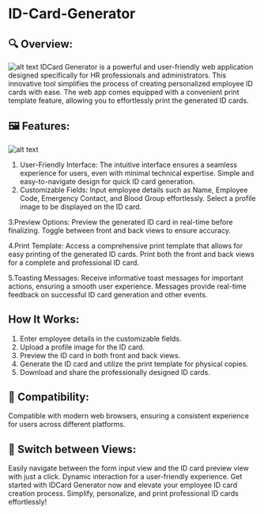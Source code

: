 # ID-Card-Generator
## 🔍 Overview:
![alt text](https://i.imgur.com/vN5LWqx.png)
IDCard Generator is a powerful and user-friendly web application designed specifically for HR professionals and administrators. This innovative tool simplifies the process of creating personalized employee ID cards with ease. The web app comes equipped with a convenient print template feature, allowing you to effortlessly print the generated ID cards.
## 🖼️ Features:
![alt text](https://i.imgur.com/NUsVj0p.png)
1. User-Friendly Interface:
The intuitive interface ensures a seamless experience for users, even with minimal technical expertise.
Simple and easy-to-navigate design for quick ID card generation.
2. Customizable Fields:
Input employee details such as Name, Employee Code, Emergency Contact, and Blood Group effortlessly.
Select a profile image to be displayed on the ID card.

3.Preview Options:
Preview the generated ID card in real-time before finalizing.
Toggle between front and back views to ensure accuracy.

4.Print Template:
Access a comprehensive print template that allows for easy printing of the generated ID cards.
Print both the front and back views for a complete and professional ID card.

5.Toasting Messages:
Receive informative toast messages for important actions, ensuring a smooth user experience.
Messages provide real-time feedback on successful ID card generation and other events.

## How It Works:

1. Enter employee details in the customizable fields.
2. Upload a profile image for the ID card.
3. Preview the ID card in both front and back views.
4. Generate the ID card and utilize the print template for physical copies.
5. Download and share the professionally designed ID cards.

## 📄 Compatibility:
Compatible with modern web browsers, ensuring a consistent experience for users across different platforms.

## 🔄 Switch between Views:
Easily navigate between the form input view and the ID card preview view with just a click.
Dynamic interaction for a user-friendly experience.
Get started with IDCard Generator now and elevate your employee ID card creation process. Simplify, personalize, and print professional ID cards effortlessly!
